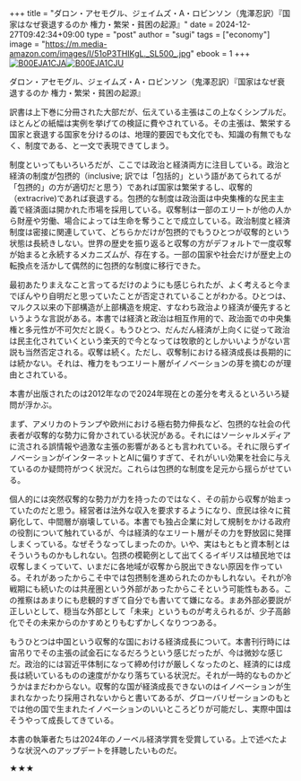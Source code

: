 +++
title = "ダロン・アセモグル、ジェイムズ・A・ロビンソン（鬼澤忍訳）『国家はなぜ衰退するのか 権力・繁栄・貧困の起源』"
date = 2024-12-27T09:42:34+09:00
type = "post"
author = "sugi"
tags = ["economy"]
image = "https://m.media-amazon.com/images/I/51oP3THIKgL._SL500_.jpg"
ebook = 1
+++
<a href="https://www.amazon.co.jp/dp/B00EJA1CJA/?tag=chezsugi-22" target="_blank"><img src="https://m.media-amazon.com/images/I/51oP3THIKgL._SL200_.jpg" alt="B00EJA1CJA" border="0" class="alignleft" /></a><a href="https://www.amazon.co.jp/dp/B00EJA1CJU/?tag=chezsugi-22" target="_blank"><img src="https://m.media-amazon.com/images/I/51xLeJWtdGL._SL200_.jpg" alt="B00EJA1CJU" border="0" class="alignleft" /></a>

ダロン・アセモグル、ジェイムズ・A・ロビンソン（鬼澤忍訳）『国家はなぜ衰退するのか 権力・繁栄・貧困の起源』

訳書は上下巻に分冊された大部だが、伝えている主張はこの上なくシンプルだ。ほとんどの紙幅は実例を挙げての検証に費やされている。その主張は、繁栄する国家と衰退する国家を分けるのは、地理的要因でも文化でも、知識の有無でもなく、制度である、と一文で表現できてしまう。

制度といってもいろいろだが、ここでは政治と経済両方に注目している。政治と経済の制度が包摂的（inclusive; 訳では「包括的」という語があてられてるが「包摂的」の方が適切だと思う）であれば国家は繁栄するし、収奪的（extracrive)であれば衰退する。包摂的な制度は政治面は中央集権的な民主主義で経済面は開かれた市場を採用している。収奪制は一部のエリートが他の人から財産や労働、場合によっては生命を奪うことで成立している。政治制度と経済制度は密接に関連していて、どちらかだけが包摂的でもうひとつが収奪的という状態は長続きしない。世界の歴史を振り返ると収奪の方がデフォルトで一度収奪が始まると永続するメカニズムが、存在する。一部の国家や社会だけが歴史上の転換点を活かして偶然的に包摂的な制度に移行できた。

最初あたりまえなこと言ってるだけのようにも感じられたが、よく考えると今までぼんやり自明だと思っていたことが否定されていることがわかる。ひとつは、マルクス以来の下部構造が上部構造を規定、すなわち政治より経済が優先するというような言説がある。本書では経済と政治は相互作用的で、政治面での中央集権と多元性が不可欠だと説く。もうひとつ、だんだん経済が上向くに従って政治は民主化されていくという楽天的で今となっては牧歌的としかいいようがない言説も当然否定される。収奪は続く。ただし、収奪制における経済成長は長期的には続かない。それは、権力をもつエリート層がイノベーションの芽を摘むのが理由とされている。

本書が出版されたのは2012年なので2024年現在との差分を考えるといろいろ疑問が浮かぶ。

まず、アメリカのトランプや欧州における極右勢力伸長など、包摂的な社会の代表者が収奪的な勢力に脅かされている状況がある。それにはソーシャルメディアに流される誤情報や過激な主張の影響があるとも言われている。それに限らずイノベーションがインターネットとAIに偏りすぎて、それがいい効果を社会に与えているのか疑問符がつく状況だ。これらは包摂的な制度を足元から揺らがせている。

個人的には突然収奪的な勢力が力を持ったのではなく、その前から収奪が始まっていたのだと思う。経営者は法外な収入を要求するようになり、庶民は徐々に貧窮化して、中間層が崩壊している。本書でも独占企業に対して規制をかける政府の役割について触れているが、今は経済的なエリート層がその力を野放図に発揮しまくっている。なぜそうなってしまったのか。いや、実はもともと資本制とはそういうものかもしれない。包摂の模範例として出てくるイギリスは植民地では収奪しまくっていて、いまだに各地域が収奪から脱出できない原因を作っている。それがあったからこそ中では包摂制を進められたのかもしれない。それが冷戦期にも続いたのは共産圏という外部があったからこそという可能性もある。この推察はあまりにも悲観的すぎて自分でも書いてて嫌になる。まあ外部必要説が正しいとして、穏当な外部として「未来」というものが考えられるが、少子高齢化でその未来からのかすめとりもむずかしくなりつつある。

もうひとつは中国という収奪的な国における経済成長について。本書刊行時には宙吊りでその主張の試金石になるだろうという感じだったが、今は微妙な感じだ。政治的には習近平体制になって締め付けが厳しくなったのと、経済的には成長は続いているものの速度がかなり落ちている状況だ。それが一時的なものかどうかはまだわからない。収奪的な国が経済成長できないのはイノベーションが生まれなかったり採用されないからと書いてあるが、グローバリゼーションのもとでは他の国で生まれたイノベーションのいいところどりが可能だし、実際中国はそうやって成長してきている。

本書の執筆者たちは2024年のノーベル経済学賞を受賞している。上で述べたような状況へのアップデートを拝聴したいものだ。

★★★